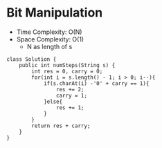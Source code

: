 # Bit Manipulation
* Time Complexity: O(N)
* Space Complexity: O(1)
	* N as length of s
```
class Solution {
    public int numSteps(String s) {
        int res = 0, carry = 0;
        for(int i = s.length() - 1; i > 0; i--){
            if(s.charAt(i) -'0' + carry == 1){
                res += 2;
                carry = 1;
            }else{
                res += 1;
            }
        }
        return res + carry;
    }
}
```